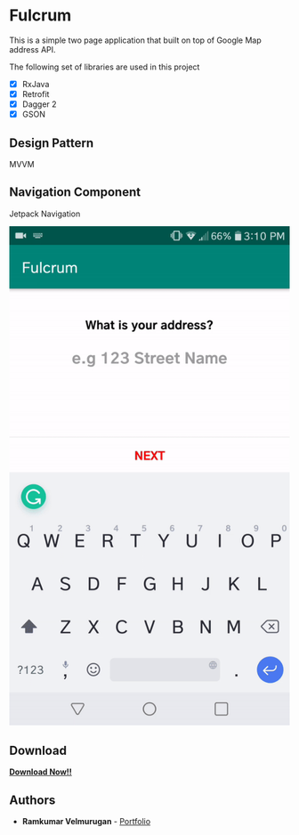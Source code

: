 # Fulcrum

This is a simple two page application that built on top of Google Map address API. 

The following set of libraries are used in this project

- [x] RxJava
- [x] Retrofit
- [x] Dagger 2
- [x] GSON

## Design Pattern
 MVVM 

## Navigation Component
Jetpack Navigation

![](sample_video.gif)
## Download
<strong>
<a href="https://github.com/spkdroid/Fulcrum/blob/master/app-debug.apk">Download Now!!</a>
</strong>

## Authors

* **Ramkumar Velmurugan** - <a href="http://www.spkdroid.com/CV/">Portfolio</a>

